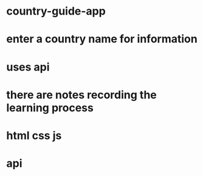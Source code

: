 # country-guide-app
# enter a country name for information
# uses api
# there are notes recording the learning process
# html css js
# api
